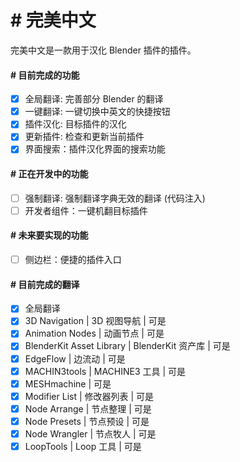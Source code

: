 # # 完美中文
完美中文是一款用于汉化 Blender 插件的插件。
#### # 目前完成的功能
- [x] 全局翻译: 完善部分 Blender 的翻译
- [x] 一键翻译: 一键切换中英文的快捷按钮
- [x] 插件汉化: 目标插件的汉化
- [x] 更新插件: 检查和更新当前插件
- [x] 界面搜索：插件汉化界面的搜索功能
#### # 正在开发中的功能
- [ ] 强制翻译: 强制翻译字典无效的翻译 (代码注入)
- [ ] 开发者组件：一键机翻目标插件
#### # 未来要实现的功能
- [ ] 侧边栏：便捷的插件入口
#### # 目前完成的翻译
- [x] 全局翻译
- [x] 3D Navigation | 3D 视图导航 | 可是
- [x] Animation Nodes | 动画节点 | 可是
- [x] BlenderKit Asset Library | BlenderKit 资产库 | 可是
- [x] EdgeFlow | 边流动 | 可是
- [x] MACHIN3tools | MACHINE3 工具 | 可是
- [x] MESHmachine | 可是
- [x] Modifier List | 修改器列表 | 可是
- [x] Node Arrange | 节点整理 | 可是
- [x] Node Presets | 节点预设 | 可是
- [x] Node Wrangler | 节点牧人 | 可是
- [x] LoopTools | Loop 工具 | 可是
